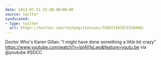 ```yaml
---
date: 2013-07-21 15:30:40+00:00
source: twitter
syndicated:
- type: twitter
  url: https://twitter.com/roytang/statuses/358972301972226048/
---
```


Doctor Who's Karen Gillan: "I might have done something a little bit crazy" https://www.youtube.com/watch?v=lpl4II1xLwo&feature=youtu.be via @youtube  #SDCC